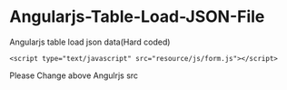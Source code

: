 # Angularjs-Table-Load-JSON-File
Angularjs table load json data(Hard coded)
  <script type="text/javascript" src="angular_v1.6.0.js"></script>	    	   
	<script type="text/javascript" src="resource/js/form.js"></script> 
Please Change above Angulrjs src  
